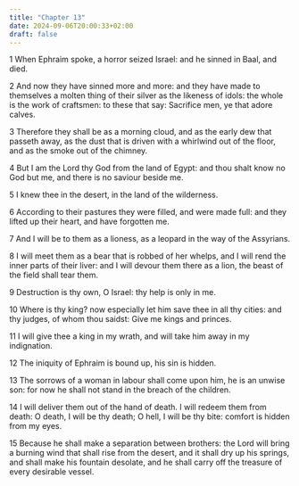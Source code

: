 ```yaml
---
title: "Chapter 13"
date: 2024-09-06T20:00:33+02:00
draft: false
---
```



1 When Ephraim spoke, a horror seized Israel: and he sinned in Baal, and died.

2 And now they have sinned more and more: and they have made to themselves a molten thing of their silver as the likeness of idols: the whole is the work of craftsmen: to these that say: Sacrifice men, ye that adore calves.

3 Therefore they shall be as a morning cloud, and as the early dew that passeth away, as the dust that is driven with a whirlwind out of the floor, and as the smoke out of the chimney.

4 But I am the Lord thy God from the land of Egypt: and thou shalt know no God but me, and there is no saviour beside me.

5 I knew thee in the desert, in the land of the wilderness.

6 According to their pastures they were filled, and were made full: and they lifted up their heart, and have forgotten me.

7 And I will be to them as a lioness, as a leopard in the way of the Assyrians.

8 I will meet them as a bear that is robbed of her whelps, and I will rend the inner parts of their liver: and I will devour them there as a lion, the beast of the field shall tear them.

9 Destruction is thy own, O Israel: thy help is only in me.

10 Where is thy king? now especially let him save thee in all thy cities: and thy judges, of whom thou saidst: Give me kings and princes.

11 I will give thee a king in my wrath, and will take him away in my indignation.

12 The iniquity of Ephraim is bound up, his sin is hidden.

13 The sorrows of a woman in labour shall come upon him, he is an unwise son: for now he shall not stand in the breach of the children.

14 I will deliver them out of the hand of death. I will redeem them from death: O death, I will be thy death; O hell, I will be thy bite: comfort is hidden from my eyes.

15 Because he shall make a separation between brothers: the Lord will bring a burning wind that shall rise from the desert, and it shall dry up his springs, and shall make his fountain desolate, and he shall carry off the treasure of every desirable vessel.

